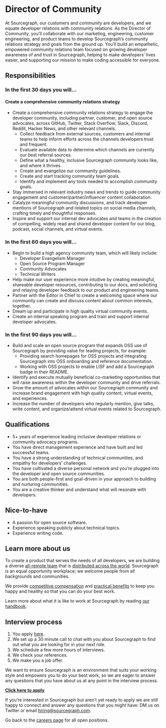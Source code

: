 # **Director of Community**

At Sourcegraph, our customers and community are developers, and we equate developer relations with community relations. As the Director of Community, you’ll collaborate with our marketing, engineering, customer engineering, and product teams to develop Sourcegraph’s community relations strategy and goals from the ground up. You’ll build an empathetic, empowered community relations team focused on growing developer awareness of and trust in Sourcegraph, helping to make developers’ lives easier, and supporting our mission to make coding accessible for everyone. 

## Responsibilities
### In the first 30 days you will…
#### Create a comprehensive community relations strategy

* Create a comprehensive community relations strategy to engage the developer community, including partner, customer, and open source advocates, across GitHub, Twitter, Stack Overflow, Slack, Discord, Reddit, Hacker News, and other relevant channels.
    * Collect feedback from external sources, customers and internal teams to help inform efforts across the channels developers trust and frequent.
    * Evaluate available data to determine which channels are currently our best referral sources.
    * Define what a healthy, inclusive Sourcegraph community looks like, and where it thrives.
    * Create and evangelize our community guidelines.
    * Create and start tracking community team goals. 
    * Identify and implement any tools needed to accomplish community goals.
* Stay immersed in relevant industry news and trends to guide community engagement and customer/partner/influencer content collaboration.
* Catalyze meaningful community discussions, and track developer mentions of Sourcegraph and related topics on social media channels, crafting timely and thoughtful responses.
* Inspire and support our internal dev advocates and teams in the creation of compelling, widely read and shared developer content for our blog, podcast, social channels, and virtual events.

### In the first 60 days you will…
* Begin to build a high agency community team, which will likely include:
    * Developer Evangelism Manager
    * Open Source Program Manager
    * Community Advocates
    * Technical Writers
* Help make our user experience more intuitive by creating meaningful, shareable developer resources, contributing to our docs, and soliciting and relaying developer feedback to our product and engineering teams.
* Partner with the Editor in Chief to create a welcoming space where our community can create and discuss content about common interests, together.
* Dream up and participate in high quality virtual community events.
* Create an internal speaking program and train and support internal developer advocates.

### In the first 90 days you will…
* Build and scale an open source program that expands OSS use of Sourcegraph by providing value for leading projects, for example:
    * Providing search homepages for OSS projects and integrating Sourcegraph into OSS onboarding and reference documentation.
    * Working with OSS projects to enable LISF and add a Sourcegraph badge in their README.
* Identify and execute mutually beneficial co-marketing opportunities that will raise awareness within the developer community and drive referrals.
* Grow the amount of advocates within our Sourcegraph community and increase brand engagement with high quality content, virtual events, and experiences.
* Increase the number of developers who regularly mention, give talks, write content, and organize/attend virtual events related to Sourcegraph. 

## Qualifications
* 5+ years of experience leading inclusive developer relations or community advocacy programs.
* You have direct management experience and have built and led successful teams.
* You have a strong understanding of technical communities, and empathy for developers’ challenges.
* You have cultivated a diverse personal network and you’re plugged into the developer and open source communities.
* You are both people-first and goal-driven in your approach to building and nurturing communities.
* You are a creative thinker and understand what will resonate with developers.

## Nice-to-have
* A passion for open source software.
* Experience speaking publicly about technical topics.
* Experience writing code.

## Learn more about us
To create a product that serves the needs of all developers, we are building a diverse [all-remote team](https://about.sourcegraph.com/company/remote) that is [distributed across the world](https://about.sourcegraph.com/company/team). Sourcegraph is an equal opportunity workplace; we welcome people from all backgrounds and communities.

We provide [competitive compensation](https://about.sourcegraph.com/handbook/people-ops/compensation) and [practical benefits](https://about.sourcegraph.com/handbook/people-ops/benefits-and-perks) to keep you happy and healthy so that you can do your best work.

Learn more about what it is like to work at Sourcegraph by reading [our handbook](https://about.sourcegraph.com/handbook/).

## Interview process
1. You apply [here](https://jobs.lever.co/sourcegraph/63f3cb49-b7f2-4a1b-b25e-6b67730ec40e/apply).
1. We set up a 30 minute call to chat with you about Sourcegraph to find out what you are looking for in your next role.
1. We schedule a few more hours of interviews.
1. We check your references.
1. We make you a job offer.

We want to ensure Sourcegraph is an environment that suits your working style and empowers you to do your best work, so we are eager to answer any questions that you have about us at any point in the interview process.

**[Click here to apply](https://jobs.lever.co/sourcegraph/480e8d71-03af-4659-ac90-b8e32ad4ef34/apply)**

If you’re interested in Sourcegraph but aren’t yet ready to apply we are still happy to connect and answer any questions that you might have: DM us on Twitter or email hiring@sourcegraph.com.

Go back to the [careers page](../../../company/careers.md) for all open positions.
